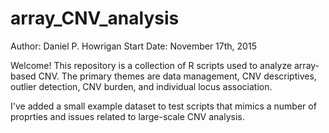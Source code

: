 # array_CNV_analysis
Author: Daniel P. Howrigan
Start Date: November 17th, 2015

Welcome! This repository is a collection of R scripts used to analyze array-based CNV. The primary themes are data management, CNV descriptives, outlier detection, CNV burden, and individual locus association.

I've added a small example dataset to test scripts that mimics a number of proprties and issues related to large-scale CNV analysis.

